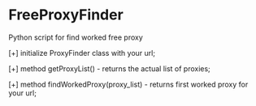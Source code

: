 # FreeProxyFinder
Python script for find worked free proxy

[+] initialize ProxyFinder class with your url; 

[+] method getProxyList() - returns the actual list of proxies;

[+] method findWorkedProxy(proxy_list) - returns first worked proxy for your url;
